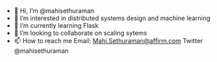 - 👋 Hi, I’m @mahisethuraman
- 👀 I’m interested in distributed systems design and machine learning 
- 🌱 I’m currently learning Flask 
- 💞️ I’m looking to collaborate on scaling sytems
- 📫 How to reach me Email: Mahi.Sethuraman@affirm.com Twitter @mahisethuraman 

<!---
mahisethuraman/mahisethuraman is a ✨ special ✨ repository because its `README.md` (this file) appears on your GitHub profile.
You can click the Preview link to take a look at your changes.
--->

